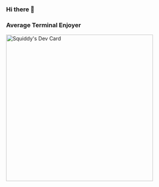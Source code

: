 ### Hi there 👋
### Average Terminal Enjoyer
<a href="https://app.daily.dev/Gurnita"><img src="https://api.daily.dev/devcards/83e9b40460824eb8a7a6635c8591b716.png?r=76w" width="400" alt="Squiddy's Dev Card"/></a>
<!--
**Squid-Squid/Squid-Squid** is a ✨ _special_ ✨ repository because its `README.md` (this file) appears on your GitHub profile.

Here are some ideas to get you started:

- 🔭 I’m currently working on ...
- 🌱 I’m currently learning ...
- 👯 I’m looking to collaborate on ...
- 🤔 I’m looking for help with ...
- 💬 Ask me about ...
- 📫 How to reach me: ...
- 😄 Pronouns: ...
- ⚡ Fun fact: ...
-->
